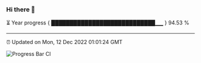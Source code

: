 ### Hi there 👋

⏳ Year progress { ████████████████████████████▁▁ } 94.53 %

---

⏰ Updated on Mon, 12 Dec 2022 01:01:24 GMT

![Progress Bar CI](https://github.com/liununu/liununu/workflows/Progress%20Bar%20CI/badge.svg)
